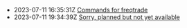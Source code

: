 * 2023-07-11 16:35:31Z [Commands for freqtrade](../1)
* 2023-07-11 19:34:39Z [Sorry, planned but not yet available](../0)
